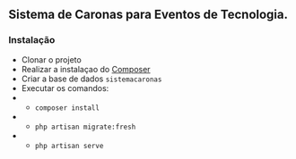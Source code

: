 ##  Sistema de Caronas  para Eventos de Tecnologia.
### Instalação
- Clonar o projeto
- Realizar a instalaçao do [Composer](https://getcomposer.org/ "Composer")
- Criar a base de dados `sistemacaronas`
- Executar os comandos:
- - `composer install`
- - `php artisan migrate:fresh`
- - `php artisan serve`